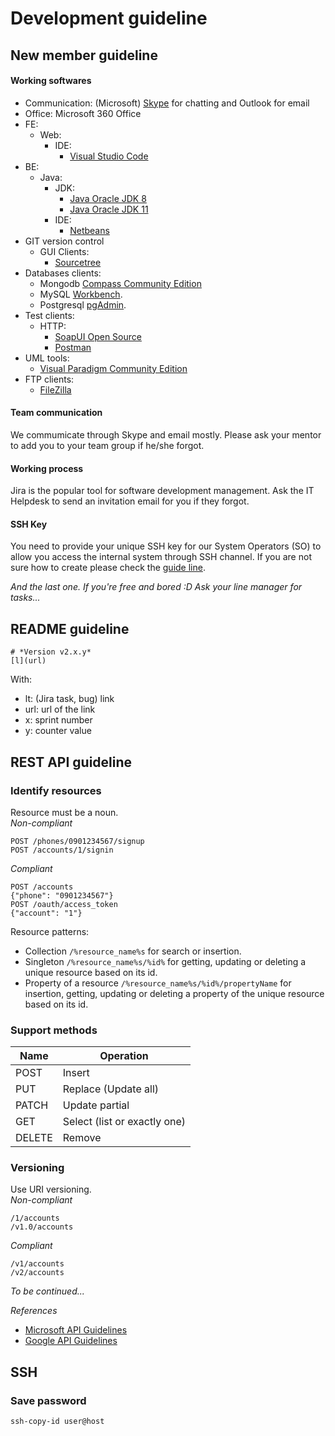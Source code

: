 # Development guideline
## New member guideline
#### Working softwares
- Communication: (Microsoft) [Skype](https://www.skype.com/en/get-skype/) for chatting and Outlook for email
- Office: Microsoft 360 Office
- FE:
  - Web:
    - IDE:
      - [Visual Studio Code](https://code.visualstudio.com/download)
- BE:
  - Java:
    - JDK:
      - [Java Oracle JDK 8](https://www.oracle.com/java/technologies/javase-jdk8-downloads.html)
      - [Java Oracle JDK 11](https://www.oracle.com/java/technologies/javase-jdk11-downloads.html)
    - IDE:
      - [Netbeans](https://netbeans.apache.org/download/index.html)
- GIT version control
  - GUI Clients:
    - [Sourcetree](https://www.sourcetreeapp.com/)
- Databases clients:
  - Mongodb [Compass Community Edition](https://www.mongodb.com/download-center/compass)
  - MySQL [Workbench](https://dev.mysql.com/downloads/workbench/).
  - Postgresql [pgAdmin](https://www.pgadmin.org/download/).
- Test clients:
  - HTTP:
    - [SoapUI Open Source](https://www.soapui.org/downloads/soapui.html)
    - [Postman](https://www.postman.com/downloads/)
- UML tools:
  - [Visual Paradigm Community Edition](https://www.visual-paradigm.com/download/community.jsp)
- FTP clients:
  - [FileZilla](https://filezilla-project.org/download.php)
#### Team communication
We commumicate through Skype and email mostly. Please ask your mentor to add you to your team group if he/she forgot.
#### Working process
Jira is the popular tool for software development management. Ask the IT Helpdesk to send an invitation email for you if they forgot.
#### SSH Key
You need to provide your unique SSH key for our System Operators (SO) to allow you access the internal system through SSH channel. If you are not sure how to create please check the [guide line](https://docs.gitlab.com/ee/ssh/).

*And the last one. If you're free and bored :D Ask your line manager for tasks...*
## README guideline
```
# *Version v2.x.y*
[l](url)
```
With:
- lt: (Jira task, bug) link
- url: url of the link
- x: sprint number
- y: counter value
## REST API guideline
### Identify resources  
Resource must be a noun.  
*Non-compliant*
```
POST /phones/0901234567/signup
POST /accounts/1/signin
```
*Compliant*
```
POST /accounts
{"phone": "0901234567"}
POST /oauth/access_token
{"account": "1"}
```
Resource patterns:
- Collection `/%resource_name%s` for search or insertion.
- Singleton `/%resource_name%s/%id%` for getting, updating or deleting a unique resource based on its id.
- Property of a resource `/%resource_name%s/%id%/propertyName` for insertion, getting, updating or deleting a property of the unique resource based on its id.

### Support methods
Name | Operation
---- | --------
POST | Insert
PUT | Replace (Update all)
PATCH | Update partial
GET | Select (list or exactly one)
DELETE | Remove

### Versioning
Use URI versioning.  
*Non-compliant*
```
/1/accounts
/v1.0/accounts
```
*Compliant*
```
/v1/accounts
/v2/accounts
```
*To be continued...*  
  
*References*
- [Microsoft API Guidelines](https://github.com/microsoft/api-guidelines/blob/vNext/Guidelines.md)
- [Google API Guidelines](https://cloud.google.com/apis/design/resources)
## SSH
### Save password
`ssh-copy-id user@host`
